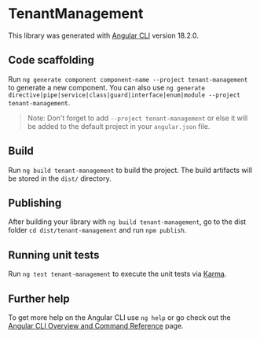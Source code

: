 # TenantManagement

This library was generated with [Angular CLI](https://github.com/angular/angular-cli) version 18.2.0.

## Code scaffolding

Run `ng generate component component-name --project tenant-management` to generate a new component. You can also use `ng generate directive|pipe|service|class|guard|interface|enum|module --project tenant-management`.
> Note: Don't forget to add `--project tenant-management` or else it will be added to the default project in your `angular.json` file. 

## Build

Run `ng build tenant-management` to build the project. The build artifacts will be stored in the `dist/` directory.

## Publishing

After building your library with `ng build tenant-management`, go to the dist folder `cd dist/tenant-management` and run `npm publish`.

## Running unit tests

Run `ng test tenant-management` to execute the unit tests via [Karma](https://karma-runner.github.io).

## Further help

To get more help on the Angular CLI use `ng help` or go check out the [Angular CLI Overview and Command Reference](https://angular.dev/tools/cli) page.
